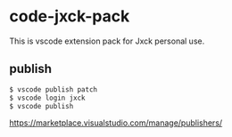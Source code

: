 # code-jxck-pack

This is vscode extension pack for Jxck personal use.

## publish

```sh
$ vscode publish patch
$ vscode login jxck
$ vscode publish
```

https://marketplace.visualstudio.com/manage/publishers/